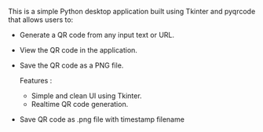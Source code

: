 This is a simple Python desktop application built using Tkinter and pyqrcode that allows users to:

- Generate a QR code from any input text or URL.

- View the QR code in the application.

- Save the QR code as a PNG file.
  
  Features :
  - Simple and clean UI using Tkinter.
  - Realtime QR code generation.
 - Save QR code as .png file with timestamp filename
